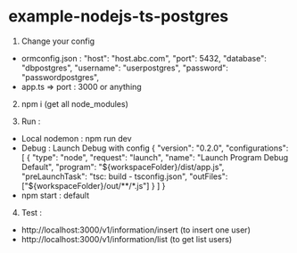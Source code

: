 # example-nodejs-ts-postgres

1. Change your config
 + ormconfig.json :
    "host": "host.abc.com",
    "port": 5432,
    "database": "dbpostgres",
    "username": "userpostgres",
    "password": "passwordpostgres",
 + app.ts => port : 3000 or anything

2. npm i (get all node_modules)

3. Run : 
 + Local nodemon : npm run dev
 + Debug : Launch Debug with config
    {
      "version": "0.2.0",
      "configurations": [
        {
          "type": "node",
          "request": "launch",
          "name": "Launch Program Debug Default",
          "program": "${workspaceFolder}/dist/app.js",
          "preLaunchTask": "tsc: build - tsconfig.json",
          "outFiles": ["${workspaceFolder}/out/**/*.js"]
        }
      ]
    }
  + npm start : default

4. Test : 
 + http://localhost:3000/v1/information/insert (to insert one user)
 + http://localhost:3000/v1/information/list (to get list users)